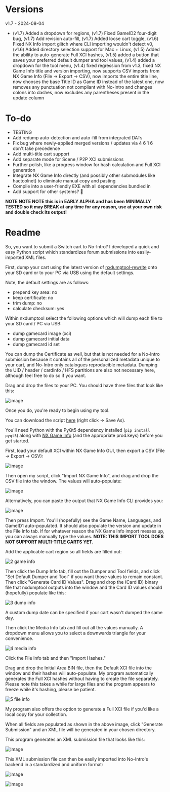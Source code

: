 # Versions

v1.7 - 2024-08-04
- (v1.7) Added a dropdown for regions, (v1.7) Fixed GameID2 four-digit bug, (v1.7) Add revision auto-fill, (v1.7) Added loose cart toggle, (v1.6) Fixed NX Info import glitch where CLI importing wouldn't detect v0, (v1.6) Added directory selection support for Mac + Linux, (v1.5) Added the ability to auto-generate Full XCI hashes, (v1.5) added a button that saves your preferred default dumper and tool values, (v1.4) added a dropdown for the tool menu, (v1.4) fixed regression from v1.3, fixed NX Game Info title and version importing, now supports CSV imports from NX Game Info (File -> Export -> CSV), now imports the entire title line, now chooses the base Title ID as Game ID instead of the latest one, now removes any punctuation not compliant with No-Intro and changes colons into dashes, now excludes any parentheses present in the update column

# To-do
- TESTING
- Add redump auto-detection and auto-fill from integrated DATs
- Fix bug where newly-applied merged versions / updates via 4 6 1 6 don't take precedence
- Add multi-title cart support
- Add separate mode for Scene / P2P XCI submissions
- Further polish, like a progress window for hash calculation and Full XCI generation
- Integrate NX Game Info directly (and possibly other submodules like hactoolnet) to eliminate manual copy and pasting
- Compile into a user-friendly EXE with all dependencies bundled in
- Add support for other systems? 👀

**NOTE NOTE NOTE this is in EARLY ALPHA and has been MINIMALLY TESTED so it may BREAK at any time for any reason, use at your own risk and double check its output!**

# Readme

So, you want to submit a Switch cart to No-Intro? I developed a quick and easy Python script which standardizes forum submissions into easily-imported XML files.

First, dump your cart using the latest version of [nxdumptool-rewrite](https://github.com/DarkMatterCore/nxdumptool/releases) onto your SD card or to your PC via USB using the default settings.

Note, the default settings are as follows:
- prepend key area: no
- keep certificate: no
- trim dump: no
- calculate checksum: yes

Within nxdumptool select the following options which will dump each file to your SD card / PC via USB:
- dump gamecard image (xci)
- dump gamecard initial data
- dump gamecard id set

You can dump the Certificate as well, but that is not needed for a No-Intro submission because it contains all of the personalized metadata unique to your cart, and No-Intro only catalogues reproducible metadata. Dumping the UID / header / cardinfo / HFS partitions are also not necessary here, although feel free to do so if you want.

Drag and drop the files to your PC. You should have three files that look like this:

![image](https://github.com/user-attachments/assets/9fabcc8c-4e40-49de-be18-7d88d1786075)

Once you do, you're ready to begin using my tool.

You can download the script [here](https://raw.githubusercontent.com/rarenight/No-Intro-Switch-Cart-Submission-Tool/main/no-intro-switch-cart-submission-tool-v1.7.py) (right click -> Save As).

You'll need Python with the PyQt5 dependency installed (`pip install pyqt5`) along with [NX Game Info](https://github.com/garoxas/NX_Game_Info) (and the appropriate prod.keys) before you get started.

First, load your default XCI within NX Game Info GUI, then export a CSV (File -> Export -> CSV):

![image](https://github.com/user-attachments/assets/a3a6c27b-e37a-4e9e-91f9-8f62a7ac1baf)

Then open my script, click "Import NX Game Info", and drag and drop the CSV file into the window. The values will auto-populate:

![image](https://github.com/user-attachments/assets/e445ad23-97a6-47c6-994e-092d267e8684)

Alternatively, you can paste the output that NX Game Info CLI provides you:

![image](https://github.com/user-attachments/assets/c1493961-dd18-4d60-886a-47601ef1e932)

Then press Import. You'll (hopefully) see the Game Name, Languages, and GameID1 auto-populated. It should also populate the version and update in the File Info tab. If for whatever reason the NX Game Info import messes up, you can always manually type the values. **NOTE: THIS IMPORT TOOL DOES NOT SUPPORT MULTI-TITLE CARTS YET.**

Add the applicable cart region so all fields are filled out:

![2 game info](https://github.com/user-attachments/assets/29369f45-bb6b-478d-a8a9-420cea7bde65)

Then click the Dump Info tab, fill out the Dumper and Tool fields, and click "Set Default Dumper and Tool" if you want those values to remain constant. Then click "Generate Card ID Values". Drag and drop the (Card ID) binary file that nxdumptool outputs into the window and the Card ID values should (hopefully) populate like this:

![3 dump info](https://github.com/user-attachments/assets/da533739-6462-4848-bf7a-55812ac6dd8a)

A custom dump date can be specified if your cart wasn't dumped the same day.

Then click the Media Info tab and fill out all the values manually. A dropdown menu allows you to select a downwards triangle for your convenience.

![4 media info](https://github.com/user-attachments/assets/b19b1462-2efd-4a72-87a6-cdb7ed60cbfa)

Click the File Info tab and then "Import Hashes."

Drag and drop the Initial Area BIN file, then the Default XCI file into the window and their hashes will auto-populate. My program automatically generates the Full XCI hashes without having to create the file separately. Please note this takes a while for large files and the program appears to freeze while it's hashing, please be patient.

![5 file info](https://github.com/user-attachments/assets/0b9b3e58-ac6d-4e6b-a37d-48c66e9c7a00)

My program also offers the option to generate a Full XCI file if you'd like a local copy for your collection.

When all fields are populated as shown in the above image, click "Generate Submission" and an XML file will be generated in your chosen directory.

This program generates an XML submission file that looks like this:

![image](https://github.com/user-attachments/assets/6ba5ca81-21ae-453f-a038-6c76ca7620f4)

This XML submission file can then be easily imported into No-Intro's backend in a standardized and uniform format:

![image](https://github.com/user-attachments/assets/6fccc898-132a-4b50-81e0-5187a5e6edf8)

![image](https://github.com/user-attachments/assets/2fc094fa-6c12-4580-b9ac-3f22d6476cdf)
